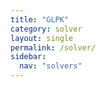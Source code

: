 ```yaml
---
title: "GLPK"
category: solver
layout: single
permalink: /solver/
sidebar:
  nav: "solvers"
---
```

